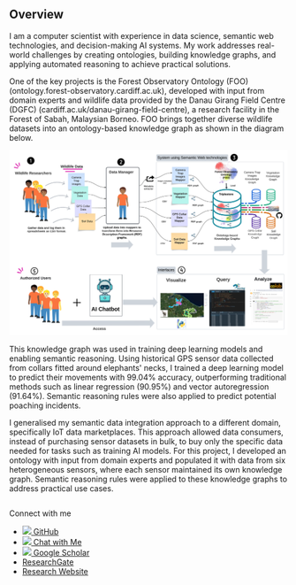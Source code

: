 ## Overview
 
I am a computer scientist with experience in data science, semantic web technologies, and decision-making AI systems.  My work addresses real-world challenges by creating ontologies, building knowledge graphs, and applying automated reasoning to achieve practical solutions.  

One of the key projects is the Forest Observatory Ontology (FOO) (ontology.forest-observatory.cardiff.ac.uk), developed with input from domain experts and wildlife data provided by the Danau Girang Field Centre (DGFC) (cardiff.ac.uk/danau-girang-field-centre), a research facility in the Forest of Sabah, Malaysian Borneo.
FOO brings together diverse wildlife datasets into an ontology-based knowledge graph as shown in the diagram below.


 ![System Design](/FOODS.png)


This knowledge graph was used in training deep learning models and enabling semantic reasoning. 
Using historical GPS sensor data collected from collars fitted around elephants' necks, I trained a deep learning model to predict their movements with 99.04% accuracy, outperforming traditional methods such as linear regression (90.95%) and vector autoregression (91.64%).
Semantic reasoning rules were also applied to predict potential poaching incidents.
 

I generalised my semantic data integration approach to a different domain, specifically IoT data marketplaces. This approach allowed data consumers, instead of purchasing sensor datasets in bulk, to buy only the specific data needed for tasks such as training AI models.
For this project, I developed an ontology with input from domain experts and populated it with data from six heterogeneous sensors, where each sensor maintained its own knowledge graph. 
Semantic reasoning rules were applied to these knowledge graphs to address practical use cases.


```{tableofcontents}
```

Connect with me  
- [<img src="https://cdn-icons-png.flaticon.com/512/25/25231.png" width="16"> GitHub](https://github.com/Naeima)  
- [<img src="https://cdn-icons-png.flaticon.com/512/4712/4712027.png" width="16"> Chat with Me](https://naeima.zapier.app/chat?trk=public_post_embed_feed-article-content)
- [<img src="https://cdn-icons-png.flaticon.com/512/2983/2983676.png" width="16"> Google Scholar](https://scholar.google.com/citations?user=YwwRkRAAAAAJ&hl=en)
- [ResearchGate](https://www.researchgate.net/profile/Naeima-Hamed)  
- [Research Website](https://ontology.forest-observatory.cardiff.ac.uk)  

